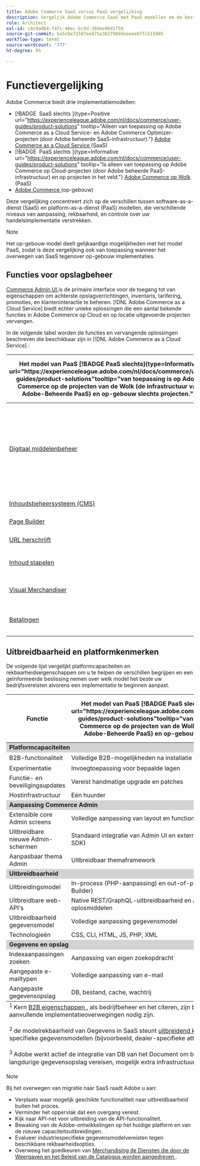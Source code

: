 ```yaml
---
title: Adobe Commerce SaaS versus PaaS vergelijking
description: Vergelijk Adobe Commerce SaaS met PaaS modellen om de beste implementatiebenadering voor uw bedrijfsbehoeften te bepalen.
role: Architect
exl-id: c8c9a0b4-f47c-46ec-bc9d-39dee9641f59
source-git-commit: ba5cbe72507eed75a3627988deeaae8ffc515005
workflow-type: tm+mt
source-wordcount: '777'
ht-degree: 0%

---
```


# Functievergelijking

Adobe Commerce biedt drie implementatiemodellen:

- [!BADGE &#x200B; SaaS slechts &#x200B;]{type=Positive url="https://experienceleague.adobe.com/nl/docs/commerce/user-guides/product-solutions" tooltip="Alleen van toepassing op Adobe Commerce as a Cloud Service- en Adobe Commerce Optimizer-projecten (door Adobe beheerde SaaS-infrastructuur)."} [ Adobe Commerce as a Cloud Service ](overview.md) (SaaS)
- [!BADGE &#x200B; PaaS slechts &#x200B;]{type=Informative url="https://experienceleague.adobe.com/nl/docs/commerce/user-guides/product-solutions" tooltip="Is alleen van toepassing op Adobe Commerce op Cloud-projecten (door Adobe beheerde PaaS-infrastructuur) en op projecten in het veld."} [ Adobe Commerce op Wolk ](https://experienceleague.adobe.com/nl/docs/commerce-on-cloud/user-guide/overview) (PaaS)
- [ Adobe Commerce ](https://experienceleague.adobe.com/nl/docs/commerce-operations/installation-guide/overview) (op-gebouw)

Deze vergelijking concentreert zich op de verschillen tussen software-as-a-dienst (SaaS) en platform-as-a-dienst (PaaS) modellen, die verschillende niveaus van aanpassing, rekbaarheid, en controle over uw handelsimplementatie verstrekken.

>[!NOTE]
>
>Het op-gebouw model deelt gelijkaardige mogelijkheden met het model PaaS, zodat is deze vergelijking ook van toepassing wanneer het overwegen van SaaS tegenover op-gebouw implementaties.

## Functies voor opslagbeheer

[ Commerce Admin UI ](https://experienceleague.adobe.com/nl/docs/commerce-admin/systems/guide-overview) is de primaire interface voor de toegang tot van eigenschappen om achterste opslagverrichtingen, inventaris, tarifering, promoties, en klanteninteractie te beheren. [!DNL Adobe Commerce as a Cloud Service] biedt echter unieke oplossingen die een aantal bekende functies in Adobe Commerce op Cloud en op locatie uitgevoerde projecten vervangen.

In de volgende tabel worden de functies en vervangende oplossingen beschreven die beschikbaar zijn in [!DNL Adobe Commerce as a Cloud Service] :

<table>
    <thead>
        <tr>
            <th>Het model van PaaS [!BADGE PaaS slechts]{type=Informative url="https://experienceleague.adobe.com/nl/docs/commerce/user-guides/product-solutions"tooltip="van toepassing is op Adobe Commerce op de projecten van de Wolk (de infrastructuur van Adobe-Beheerde PaaS) en op-gebouw slechts projecten."}</th>
            <th>SaaS model [!BADGE SaaS slechts]{type=Positive url="https://experienceleague.adobe.com/nl/docs/commerce/user-guides/product-solutions"tooltip="van toepassing is op Adobe Commerce as a Cloud Service en de projecten van Adobe Commerce Optimizer slechts (Adobe-beheerde infrastructuur SaaS)."}</th>
            <th>Details</th>
        </tr>
    </thead>
    <tbody>
        <tr>
            <td><a href="https://experienceleague.adobe.com/nl/docs/commerce-admin/content-design/wysiwyg/gallery/media-gallery-asset-management">Digitaal middelenbeheer</a></td>
            <td><a href="../aem-assets-integration/overview.md">AEM Assets-integratie</a></td>
            <td>Een krachtig DAM-systeem (Digital Asset Management) dat kan worden geïntegreerd met Adobe Experience Manager voor het beheer van rich media-inhoud. De standaard functie voor digitaal bestand- en middelenbeheer biedt ook de standaardfuncties voor middelenbeheer voor het opslaan en beheren van digitale elementen.</td>
        </tr>
        <tr>
            <td><a href="https://experienceleague.adobe.com/nl/docs/commerce-admin/content-design/guide-overview">Inhoudsbeheersysteem (CMS)</a></td>
            <td rowspan="3"><a href="https://experienceleague.adobe.com/developer/commerce/storefront/merchants/get-started/?lang=nl-NL">Storefront Builder</a></td>
            <td rowspan="3">Een CMS die gebruikers toestaat om storefront inhoud tot stand te brengen en te beheren gemakkelijk gebruikend document creatie of Visuele Redacteur en omvat inheemse experimenteringsmogelijkheden.</td>
        </tr>
        <tr>
            <td><a href="https://experienceleague.adobe.com/nl/docs/commerce-admin/page-builder/guide-overview">Page Builder</a></td>
        </tr>
        <tr>
            <td><a href="https://experienceleague.adobe.com/nl/docs/commerce-admin/marketing/seo/url-rewrites/url-rewrite">URL herschrijft</a></td>
        </tr>
        <tr>
            <td><a href="https://experienceleague.adobe.com/nl/docs/commerce-admin/content-design/staging/content-staging">Inhoud stapelen</a></td>
            <td rowspan="2"><a href="../catalog-service/overview.md">Catalogusservice</a></td>
            <td rowspan="2">Een uitgebreide weergave-model (alleen-lezen) service voor het beheer van catalogusgegevens en het renderen van productgerelateerde winkelervaringen.</td>
        </tr>
        <tr>
            <td><a href="https://experienceleague.adobe.com/nl/docs/commerce-admin/marketing/merchandising/visual-merch/visual-merchandiser">Visual Merchandiser</a></td>
        </tr>
        <tr>
            <td><a href="https://experienceleague.adobe.com/nl/docs/commerce-admin/stores-sales/payments/payments">Betalingen</a></td>
            <td><a href="../payment-services/guide-overview.md">Betalingsdiensten</a></td>
            <td>Een geïntegreerde betalingsdienst die veilige en efficiënte transacties vergemakkelijkt.</td>
        </tr>
    </tbody>
</table>

## Uitbreidbaarheid en platformkenmerken

De volgende lijst vergelijkt platformcapaciteiten en rekbaarheidseigenschappen om u te helpen de verschillen begrijpen en een geïnformeerde beslissing nemen over welk model het beste uw bedrijfsvereisten alvorens een implementatie te beginnen aanpast.

<table>
    <thead>
        <tr>
            <th>Functie</th>
            <th>Het model van PaaS [!BADGE PaaS slechts]{type=Informative url="https://experienceleague.adobe.com/nl/docs/commerce/user-guides/product-solutions"tooltip="van toepassing is op Adobe Commerce op de projecten van de Wolk (de infrastructuur van Adobe-Beheerde PaaS) en op-gebouw slechts projecten."}</th>
            <th>SaaS model [!BADGE SaaS slechts]{type=Positive url="https://experienceleague.adobe.com/nl/docs/commerce/user-guides/product-solutions"tooltip="van toepassing is op Adobe Commerce as a Cloud Service en de projecten van Adobe Commerce Optimizer slechts (Adobe-beheerde infrastructuur SaaS)."}</th>
        </tr>
    </thead>
    <tbody>
        <tr>
            <td colspan="3" style="background:lightgray;"><strong>Platformcapaciteiten</strong></td>
        </tr>
        <tr>
            <td>B2B-functionaliteit</td>
            <td>Volledige B2B-mogelijkheden na installatie beschikbaar</td>
            <td>Vooraf geïnstalleerd met kernB2B eigenschappen <sup> 1 </sup></td>
        </tr>
        <tr>
            <td>Experimentatie</td>
            <td>Invoegtoepassing voor bepaalde lagen</td>
            <td>A/B-tests om betrokkenheid en conversie te optimaliseren</td>
        </tr>
        <tr>
            <td>Functie- en beveiligingsupdates</td>
            <td>Vereist handmatige upgrade en patches</td>
            <td>Automatisch geïmplementeerd</td>
        </tr>
        <tr>
            <td>Hostinfrastructuur</td>
            <td>Eén huurder</td>
            <td>Meerdere gebruikers</td>
        </tr>
        <tr>
            <td colspan="3" style="background:lightgray;"><strong>Aanpassing Commerce Admin</strong></td>
        </tr>
        <tr>
            <td>Extensible core Admin screens</td>
            <td>Volledige aanpassing van layout en functionaliteit</td>
            <td>Vooraf ingestelde filters, zichtbaarheidsbesturingselementen</td>
        </tr>
        <tr>
            <td>Uitbreidbare nieuwe Admin-schermen</td>
            <td>Standaard integratie van Admin UI en externe toepassing (Admin UI SDK)</td>
            <td>Externe app-injectie (Admin UI SDK)</td>
        </tr>
        <tr>
            <td>Aanpasbaar thema Admin</td>
            <td>Uitbreidbaar themaframework</td>
            <td>Geen themaframework</td>
        </tr>
        <tr>
            <td colspan="3" style="background:lightgray;"><strong>Uitbreidbaarheid</strong></td>
        </tr>
        <tr>
            <td>Uitbreidingsmodel</td>
            <td>In-process (PHP-aanpassing) en out-of-process (API's, events, App Builder)</td>
            <td>Alleen buiten proces (API's, gebeurtenissen, App Builder)</td>
        </tr>
        <tr>
            <td>Uitbreidbare web-API's</td>
            <td>Native REST/GraphQL-uitbreidbaarheid en API-net met aangepaste oplosmiddelen</td>
            <td>API-net met aangepaste oplosmiddelen</td>
        </tr>
        <tr>
            <td>Uitbreidbaarheid gegevensmodel</td>
            <td>Volledige aanpassing gegevensmodel</td>
            <td>De attributen van de douane voor kern en B2B entiteiten <sup> 2 </sup></td>
        </tr>
        <tr>
            <td>Technologieën</td>
            <td>CSS, CLI, HTML, JS, PHP, XML</td>
            <td>CSS, CLI, HTML, JS, Node</td>
        </tr>
        <tr>
            <td colspan="3" style="background:lightgray;"><strong>Gegevens en opslag</strong></td>
        </tr>
        <tr>
            <td>Indexaanpassingen zoeken</td>
            <td>Aanpassing van eigen zoekopdracht</td>
            <td>Vereist oplossingen van derden</td>
        </tr>
        <tr>
            <td>Aangepaste e-mailtypen</td>
            <td>Volledige aanpassing van e-mail</td>
            <td>Alleen standaard e-mailsjablonen</td>
        </tr>
        <tr>
            <td>Aangepaste gegevensopslag</td>
            <td>DB, bestand, cache, wachtrij</td>
            <td>De staatsbibliotheek van App Builder (dossier slechts) <sup>  </sup></td>
        </tr>
    </tbody>
    <tfoot>
        <tr>
            <td colspan="3">
                <sup> 1 </sup> Kern <a href="https://experienceleague.adobe.com/nl/docs/commerce-admin/b2b/guide-overview"> B2B eigenschappen </a>, als bedrijfbeheer en het citeren, zijn beschikbaar uit-van-de-doos in SaaS. Voor industriespecifieke aanpassingen kunnen echter aanvullende implementatieoverwegingen nodig zijn.
                <br><br>
                <sup> 2 </sup> de modelrekbaarheid van Gegevens in SaaS steunt <a href="https://developer.adobe.com/commerce/webapi/graphql/schema/attributes/mutations/"> uitbreidend kernentiteiten </a> voorbij product en klant, met inbegrip van B2B entiteiten. Nochtans, industrie-specifieke gegevensmodellen (bijvoorbeeld, dealer-specifieke attributen) zouden extra architecturale overwegingen kunnen vereisen.
                <br><br>
                <sup> 3 </sup> Adobe werkt actief de integratie van DB van het Document om blijvende opslagbehoeften voor SaaS te richten. Op dit moment moeten implementaties die langdurige gegevensopslag vereisen, mogelijk extra infrastructuur aanleggen en onderhouden.
            </td>
        </tr>
    </tfoot>
</table>

>[!NOTE]
>
>Bij het overwegen van migratie naar SaaS raadt Adobe u aan:
>
>- Verplaats waar mogelijk geschikte functionaliteit naar uitbreidbaarheid buiten het proces.
>- Verminder het oppervlak dat een overgang vereist.
>- Kijk naar API-net voor uitbreiding van de API-functionaliteit.
>- Bewaking van de Adobe-ontwikkelingen op het huidige platform en van de nieuwe capaciteitsuitbreidingen.
>- Evalueer industriespecifieke gegevensmodelvereisten tegen beschikbare rekbaarheidsopties.
>- Overweeg het goedkeuren van [ Merchandising de Diensten die door de Weergaven en het Beleid van de Catalogus worden aangedreven ](../optimizer/setup/catalog-view.md).
